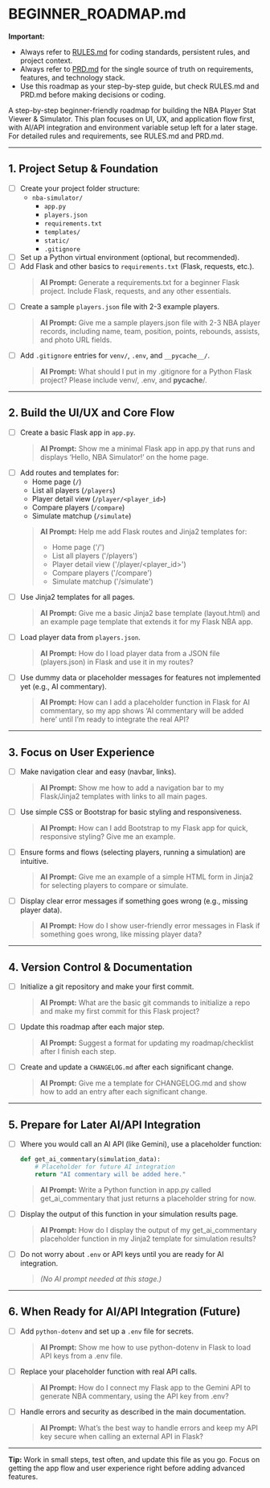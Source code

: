 # BEGINNER_ROADMAP.md

**Important:**
- Always refer to [RULES.md](RULES.md) for coding standards, persistent rules, and project context.
- Always refer to [PRD.md](PRD.md) for the single source of truth on requirements, features, and technology stack.
- Use this roadmap as your step-by-step guide, but check RULES.md and PRD.md before making decisions or coding.

A step-by-step beginner-friendly roadmap for building the NBA Player Stat Viewer & Simulator. This plan focuses on UI, UX, and application flow first, with AI/API integration and environment variable setup left for a later stage. For detailed rules and requirements, see RULES.md and PRD.md.

---

## 1. Project Setup & Foundation

- [ ] Create your project folder structure:
  - `nba-simulator/`
    - `app.py`
    - `players.json`
    - `requirements.txt`
    - `templates/`
    - `static/`
    - `.gitignore`
- [ ] Set up a Python virtual environment (optional, but recommended).
- [ ] Add Flask and other basics to `requirements.txt` (Flask, requests, etc.).
  > **AI Prompt:**
  > Generate a requirements.txt for a beginner Flask project. Include Flask, requests, and any other essentials.
- [ ] Create a sample `players.json` file with 2-3 example players.
  > **AI Prompt:**
  > Give me a sample players.json file with 2-3 NBA player records, including name, team, position, points, rebounds, assists, and photo URL fields.
- [ ] Add `.gitignore` entries for `venv/`, `.env`, and `__pycache__/`.
  > **AI Prompt:**
  > What should I put in my .gitignore for a Python Flask project? Please include venv/, .env, and __pycache__/.

---

## 2. Build the UI/UX and Core Flow

- [ ] Create a basic Flask app in `app.py`.
  > **AI Prompt:**
  > Show me a minimal Flask app in app.py that runs and displays ‘Hello, NBA Simulator!’ on the home page.
- [ ] Add routes and templates for:
    - Home page (`/`)
    - List all players (`/players`)
    - Player detail view (`/player/<player_id>`)
    - Compare players (`/compare`)
    - Simulate matchup (`/simulate`)
  > **AI Prompt:**
  > Help me add Flask routes and Jinja2 templates for:
  > - Home page ('/')
  > - List all players ('/players')
  > - Player detail view ('/player/<player_id>')
  > - Compare players ('/compare')
  > - Simulate matchup ('/simulate')
- [ ] Use Jinja2 templates for all pages.
  > **AI Prompt:**
  > Give me a basic Jinja2 base template (layout.html) and an example page template that extends it for my Flask NBA app.
- [ ] Load player data from `players.json`.
  > **AI Prompt:**
  > How do I load player data from a JSON file (players.json) in Flask and use it in my routes?
- [ ] Use dummy data or placeholder messages for features not implemented yet (e.g., AI commentary).
  > **AI Prompt:**
  > How can I add a placeholder function in Flask for AI commentary, so my app shows ‘AI commentary will be added here’ until I’m ready to integrate the real API?

---

## 3. Focus on User Experience

- [ ] Make navigation clear and easy (navbar, links).
  > **AI Prompt:**
  > Show me how to add a navigation bar to my Flask/Jinja2 templates with links to all main pages.
- [ ] Use simple CSS or Bootstrap for basic styling and responsiveness.
  > **AI Prompt:**
  > How can I add Bootstrap to my Flask app for quick, responsive styling? Give me an example.
- [ ] Ensure forms and flows (selecting players, running a simulation) are intuitive.
  > **AI Prompt:**
  > Give me an example of a simple HTML form in Jinja2 for selecting players to compare or simulate.
- [ ] Display clear error messages if something goes wrong (e.g., missing player data).
  > **AI Prompt:**
  > How do I show user-friendly error messages in Flask if something goes wrong, like missing player data?

---

## 4. Version Control & Documentation

- [ ] Initialize a git repository and make your first commit.
  > **AI Prompt:**
  > What are the basic git commands to initialize a repo and make my first commit for this Flask project?
- [ ] Update this roadmap after each major step.
  > **AI Prompt:**
  > Suggest a format for updating my roadmap/checklist after I finish each step.
- [ ] Create and update a `CHANGELOG.md` after each significant change.
  > **AI Prompt:**
  > Give me a template for CHANGELOG.md and show how to add an entry after each significant change.

---

## 5. Prepare for Later AI/API Integration

- [ ] Where you would call an AI API (like Gemini), use a placeholder function:
    ```python
    def get_ai_commentary(simulation_data):
        # Placeholder for future AI integration
        return "AI commentary will be added here."
    ```
  > **AI Prompt:**
  > Write a Python function in app.py called get_ai_commentary that just returns a placeholder string for now.
- [ ] Display the output of this function in your simulation results page.
  > **AI Prompt:**
  > How do I display the output of my get_ai_commentary placeholder function in my Jinja2 template for simulation results?
- [ ] Do not worry about `.env` or API keys until you are ready for AI integration.
  > _(No AI prompt needed at this stage.)_

---

## 6. When Ready for AI/API Integration (Future)

- [ ] Add `python-dotenv` and set up a `.env` file for secrets.
  > **AI Prompt:**
  > Show me how to use python-dotenv in Flask to load API keys from a .env file.
- [ ] Replace your placeholder function with real API calls.
  > **AI Prompt:**
  > How do I connect my Flask app to the Gemini API to generate NBA commentary, using the API key from .env?
- [ ] Handle errors and security as described in the main documentation.
  > **AI Prompt:**
  > What’s the best way to handle errors and keep my API key secure when calling an external API in Flask?

---

**Tip:** Work in small steps, test often, and update this file as you go. Focus on getting the app flow and user experience right before adding advanced features.
